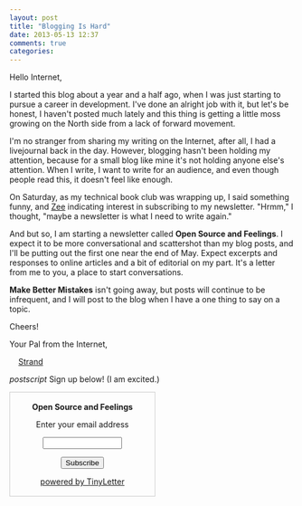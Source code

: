 ```yaml
---
layout: post
title: "Blogging Is Hard"
date: 2013-05-13 12:37
comments: true
categories:
---
```


Hello Internet,

I started this blog about a year and a half ago, when I was just starting to pursue a career in development. I've done an alright job with it, but let's be honest, I haven't posted much lately and this thing is getting a little moss growing on the North side from a lack of forward movement.

I'm no stranger from sharing my writing on the Internet, after all, I had a livejournal back in the day. However, blogging hasn't been holding my attention, because for a small blog like mine it's not holding anyone else's attention. When I write, I want to write for an audience, and even though people read this, it doesn't feel like enough.

On Saturday, as my technical book club was wrapping up, I said something funny, and [Zee](http://zeespencer.com/) indicating interest in subscribing to my newsletter. "Hrmm," I thought, "maybe a newsletter is what I need to write again."

And but so, I am starting a newsletter called **Open Source and Feelings**. I expect it to be more conversational and scattershot than my blog posts, and I'll be putting out the first one near the end of May. Expect excerpts and responses to online articles and a bit of editorial on my part. It's a letter from me to you, a place to start conversations.

**Make Better Mistakes** isn't going away, but posts will continue to be infrequent, and I will post to the blog when I have a one thing to say on a topic.

Cheers!

Your Pal from the Internet,

&nbsp;&nbsp;&nbsp;&nbsp;[Strand](http://twitter.com/strabd)

_postscript_ Sign up below! (I am excited.)

<form style="border:1px solid #ccc;padding:3px;text-align:center;width: 250px;" action="https://tinyletter.com/open_source_and_feelings" method="post" target="popupwindow" onsubmit="window.open('https://tinyletter.com/open_source_and_feelings', 'popupwindow', 'scrollbars=yes,width=800,height=600');return true"><p><strong>Open Source and Feelings</strong></p><p><label for="tlemail">Enter your email address</label></p><p><input type="text" style="width:140px" name="email" id="tlemail" /></p><input type="hidden" value="1" name="embed"/><input type="submit" value="Subscribe" /><p><a href="https://tinyletter.com" target="_blank">powered by TinyLetter</a></p></form>
